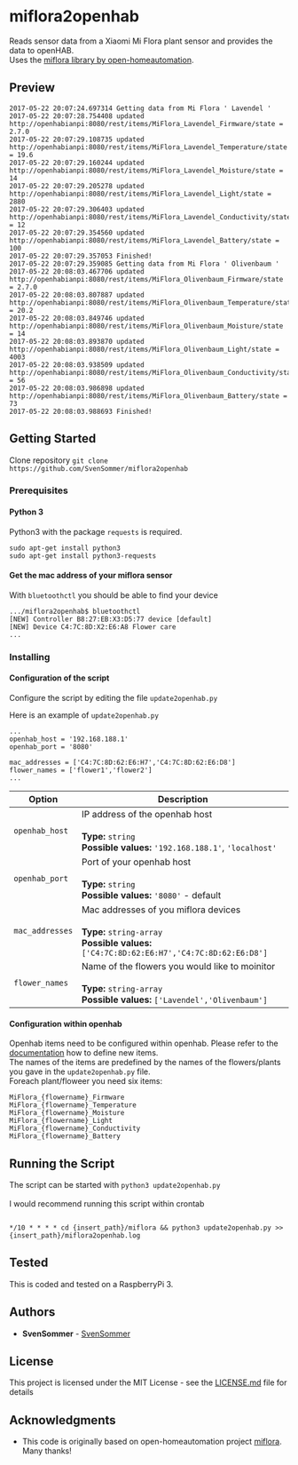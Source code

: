 # miflora2openhab
Reads sensor data from a Xiaomi Mi Flora plant sensor and provides the data to openHAB.
<br>Uses the [miflora library by open-homeautomation](https://github.com/open-homeautomation/miflora).

## Preview

````
2017-05-22 20:07:24.697314 Getting data from Mi Flora ' Lavendel '
2017-05-22 20:07:28.754408 updated http://openhabianpi:8080/rest/items/MiFlora_Lavendel_Firmware/state = 2.7.0
2017-05-22 20:07:29.108735 updated http://openhabianpi:8080/rest/items/MiFlora_Lavendel_Temperature/state = 19.6
2017-05-22 20:07:29.160244 updated http://openhabianpi:8080/rest/items/MiFlora_Lavendel_Moisture/state = 14
2017-05-22 20:07:29.205278 updated http://openhabianpi:8080/rest/items/MiFlora_Lavendel_Light/state = 2880
2017-05-22 20:07:29.306403 updated http://openhabianpi:8080/rest/items/MiFlora_Lavendel_Conductivity/state = 12
2017-05-22 20:07:29.354560 updated http://openhabianpi:8080/rest/items/MiFlora_Lavendel_Battery/state = 100
2017-05-22 20:07:29.357053 Finished!
2017-05-22 20:07:29.359085 Getting data from Mi Flora ' Olivenbaum '
2017-05-22 20:08:03.467706 updated http://openhabianpi:8080/rest/items/MiFlora_Olivenbaum_Firmware/state = 2.7.0
2017-05-22 20:08:03.807887 updated http://openhabianpi:8080/rest/items/MiFlora_Olivenbaum_Temperature/state = 20.2
2017-05-22 20:08:03.849746 updated http://openhabianpi:8080/rest/items/MiFlora_Olivenbaum_Moisture/state = 14
2017-05-22 20:08:03.893870 updated http://openhabianpi:8080/rest/items/MiFlora_Olivenbaum_Light/state = 4003
2017-05-22 20:08:03.938509 updated http://openhabianpi:8080/rest/items/MiFlora_Olivenbaum_Conductivity/state = 56
2017-05-22 20:08:03.986898 updated http://openhabianpi:8080/rest/items/MiFlora_Olivenbaum_Battery/state = 73
2017-05-22 20:08:03.988693 Finished!
````


## Getting Started

Clone repository `git clone https://github.com/SvenSommer/miflora2openhab`

### Prerequisites

#### Python 3
Python3 with the package `requests` is required.
````
sudo apt-get install python3
sudo apt-get install python3-requests
````

#### Get the mac address of your miflora sensor
With `bluetoothctl` you should be able to find your device
````
.../miflora2openhab$ bluetoothctl
[NEW] Controller B8:27:EB:X3:D5:77 device [default]
[NEW] Device C4:7C:8D:X2:E6:A8 Flower care
...
````

### Installing

#### Configuration of the script
Configure the script by editing the file `update2openhab.py`

Here is an example of `update2openhab.py`
```
...
openhab_host = '192.168.188.1'
openhab_port = '8080'

mac_addresses = ['C4:7C:8D:62:E6:H7','C4:7C:8D:62:E6:D8']
flower_names = ['flower1','flower2']
...
```

|Option|Description|
|---|---|
|`openhab_host`|IP address of the openhab host<br><br>**Type:** `string`<br>**Possible values:** `'192.168.188.1'`, `'localhost'`|
|`openhab_port`|Port of your openhab host<br><br>**Type:** `string`<br>**Possible values:** `'8080'` - default|
|`mac_addresses`|Mac addresses of you miflora devices<br><br>**Type:** `string-array`<br>**Possible values:** `['C4:7C:8D:62:E6:H7','C4:7C:8D:62:E6:D8']` |
|`flower_names`|Name of the flowers you would like to moinitor<br><br>**Type:** `string-array`<br>**Possible values:** `['Lavendel','Olivenbaum']` |


#### Configuration within openhab
Openhab items need to be configured within openhab. Please refer to the [documentation](http://docs.openhab.org/configuration/items.html) how to define new items.<br>
The names of the items are predefined by the names of the flowers/plants you gave in the `update2openhab.py` file.
<br>Foreach plant/floweer you need six items:
````
MiFlora_{flowername}_Firmware
MiFlora_{flowername}_Temperature
MiFlora_{flowername}_Moisture
MiFlora_{flowername}_Light
MiFlora_{flowername}_Conductivity
MiFlora_{flowername}_Battery
````

## Running the Script

The script can be started with `python3 update2openhab.py`<br><br>
I would recommend running this script within crontab
````

*/10 * * * * cd {insert_path}/miflora && python3 update2openhab.py >> {insert_path}/miflora2openhab.log

````

## Tested

This is coded and tested on a RaspberryPi 3.

## Authors

* **SvenSommer** - [SvenSommer](https://github.com/SvenSommer/)

## License

This project is licensed under the MIT License - see the [LICENSE.md](LICENSE.md) file for details

## Acknowledgments

* This code is originally based on open-homeautomation project [miflora](https://github.com/open-homeautomation/miflora). Many thanks!
